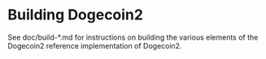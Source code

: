 Building Dogecoin2
================

See doc/build-*.md for instructions on building the various
elements of the Dogecoin2 reference implementation of Dogecoin2.

